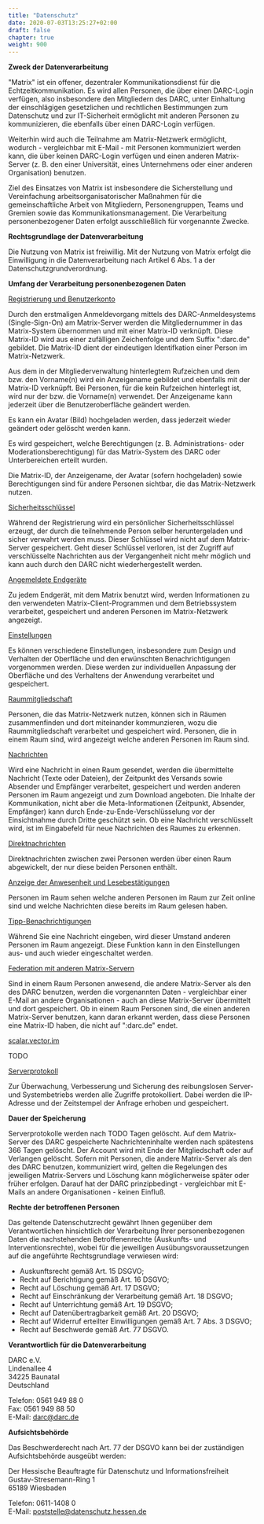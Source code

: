 ```yaml
---
title: "Datenschutz"
date: 2020-07-03T13:25:27+02:00
draft: false
chapter: true
weight: 900
---
```


**Zweck der Datenverarbeitung**

"Matrix" ist ein offener, dezentraler Kommunikationsdienst für die Echtzeitkommunikation. Es wird allen Personen, die über einen DARC-Login verfügen, also insbesondere den Mitgliedern des DARC, unter Einhaltung der einschlägigen gesetzlichen und rechtlichen Bestimmungen zum Datenschutz und zur IT-Sicherheit ermöglicht mit anderen Personen zu kommunizieren, die ebenfalls über einen DARC-Login verfügen.

Weiterhin wird auch die Teilnahme am Matrix-Netzwerk ermöglicht, wodurch - vergleichbar mit E-Mail - mit Personen kommuniziert werden kann, die über keinen DARC-Login verfügen und einen anderen Matrix-Server (z. B. den einer Universität, eines Unternehmens oder einer anderen Organisation) benutzen.

Ziel des Einsatzes von Matrix ist insbesondere die Sicherstellung und Vereinfachung arbeitsorganisatorischer Maßnahmen für die gemeinschaftliche Arbeit von Mitgliedern, Personengruppen, Teams und Gremien sowie das Kommunikationsmanagement. Die Verarbeitung personenbezogener Daten erfolgt ausschließlich für vorgenannte Zwecke.

**Rechtsgrundlage der Datenverarbeitung**

Die Nutzung von Matrix ist freiwillig. Mit der Nutzung von Matrix erfolgt die Einwilligung in die Datenverarbeitung nach Artikel 6 Abs. 1 a der Datenschutzgrundverordnung.

**Umfang der Verarbeitung personenbezogenen Daten**

<u>Registrierung und Benutzerkonto</u>

Durch den erstmaligen Anmeldevorgang mittels des DARC-Anmeldesystems (Single-Sign-On) am Matrix-Server werden die Mitgliedernummer in das Matrix-System übernommen und mit einer Matrix-ID verknüpft. Diese Matrix-ID wird aus einer zufälligen Zeichenfolge und dem Suffix ":darc.de" gebildet. Die Matrix-ID dient der eindeutigen Identifkation einer Person im Matrix-Netzwerk.

Aus dem in der Mitgliederverwaltung hinterlegtem Rufzeichen und dem bzw. den Vorname(n) wird ein Anzeigename gebildet und ebenfalls mit der Matrix-ID verknüpft. Bei Personen, für die kein Rufzeichen hinterlegt ist, wird nur der bzw. die Vorname(n) verwendet. Der Anzeigename kann jederzeit über die Benutzeroberfläche geändert werden.

Es kann ein Avatar (Bild) hochgeladen werden, dass jederzeit wieder geändert oder gelöscht werden kann.

Es wird gespeichert, welche Berechtigungen (z. B. Administrations- oder Moderationsberechtigung) für das Matrix-System des DARC oder Unterbereichen erteilt wurden.

Die Matrix-ID, der Anzeigename, der Avatar (sofern hochgeladen) sowie Berechtigungen sind für andere Personen sichtbar, die das Matrix-Netzwerk nutzen.

<u>Sicherheitsschlüssel</u>

Während der Registrierung wird ein persönlicher Sicherheitsschlüssel erzeugt, der durch die teilnehmende Person selber heruntergeladen und sicher verwahrt werden muss. Dieser Schlüssel wird nicht auf dem Matrix-Server gespeichert. Geht dieser Schlüssel verloren, ist der Zugriff auf verschlüsselte Nachrichten aus der Vergangenheit nicht mehr möglich und kann auch durch den DARC nicht wiederhergestellt werden.

<u>Angemeldete Endgeräte</u>

Zu jedem Endgerät, mit dem Matrix benutzt wird, werden Informationen zu den verwendeten Matrix-Client-Programmen und dem Betriebssystem verarbeitet, gespeichert und anderen Personen im Matrix-Netzwerk angezeigt.

<u>Einstellungen</u>

Es können verschiedene Einstellungen, insbesondere zum Design und Verhalten der Oberfläche und den erwünschten Benachrichtigungen vorgenommen werden. Diese werden zur individuellen Anpassung der Oberfläche und des Verhaltens der Anwendung verarbeitet und gespeichert.

<u>Raummitgliedschaft</u>

Personen, die das Matrix-Netzwerk nutzen, können sich in Räumen zusammenfinden und dort miteinander kommunzieren, wozu die Raummitgliedschaft verarbeitet und gespeichert wird. Personen, die in einem Raum sind, wird angezeigt welche anderen Personen im Raum sind.

<u>Nachrichten</u>

Wird eine Nachricht in einen Raum gesendet, werden die übermittelte Nachricht (Texte oder Dateien), der Zeitpunkt des Versands sowie Absender und Empfänger verarbeitet, gespeichert und werden anderen Personen im Raum angezeigt und zum Download angeboten. Die Inhalte der Kommunikation, nicht aber die Meta-Informationen (Zeitpunkt, Absender, Empfänger) kann durch Ende-zu-Ende-Verschlüsselung vor der Einsichtnahme durch Dritte geschützt sein. Ob eine Nachricht verschlüsselt wird, ist im Eingabefeld für neue Nachrichten des Raumes zu erkennen.

<u>Direktnachrichten</u>

Direktnachrichten zwischen zwei Personen werden über einen Raum abgewickelt, der nur diese beiden Personen enthält.

<u>Anzeige der Anwesenheit und Lesebestätigungen</u>

Personen im Raum sehen welche anderen Personen im Raum zur Zeit online sind und welche Nachrichten diese bereits im Raum gelesen haben.

<u>Tipp-Benachrichtigungen</u>

Während Sie eine Nachricht eingeben, wird dieser Umstand anderen Personen im Raum angezeigt. Diese Funktion kann in den Einstellungen aus- und auch wieder eingeschaltet werden.

<u>Federation mit anderen Matrix-Servern</u>

Sind in einem Raum Personen anwesend, die andere Matrix-Server als den des DARC benutzen, werden die vorgenannten Daten - vergleichbar einer E-Mail an andere Organisationen - auch an diese Matrix-Server übermittelt und dort gespeichert. Ob in einem Raum Personen sind, die einen anderen Matrix-Server benutzen, kann daran erkannt werden, dass diese Personen eine Matrix-ID haben, die nicht auf ":darc.de" endet.

<u>scalar.vector.im</u>

TODO

<u>Serverprotokoll</u>

Zur Überwachung, Verbesserung und Sicherung des reibungslosen Server- und Systembetriebs werden alle Zugriffe protokolliert. Dabei werden die IP-Adresse und der Zeitstempel der Anfrage erhoben und gespeichert.

**Dauer der Speicherung**

Serverprotokolle werden nach TODO Tagen gelöscht. Auf dem Matrix-Server des DARC gespeicherte Nachrichteninhalte werden nach spätestens 366 Tagen gelöscht. Der Account wird mit Ende der Mitgliedschaft oder auf Verlangen gelöscht. Sofern mit Personen, die andere Matrix-Server als den des DARC benutzen, kommuniziert wird, gelten die Regelungen des jeweiligen Matrix-Servers und Löschung kann möglicherweise später oder früher erfolgen. Darauf hat der DARC prinzipbedingt - vergleichbar mit E-Mails an andere Organisationen - keinen Einfluß.

**Rechte der betroffenen Personen**

Das geltende Datenschutzrecht gewährt Ihnen gegenüber dem Verantwortlichen hinsichtlich der Verarbeitung Ihrer personenbezogenen Daten die nachstehenden Betroffenenrechte (Auskunfts- und Interventionsrechte), wobei für die jeweiligen Ausübungsvoraussetzungen auf die angeführte Rechtsgrundlage verwiesen wird:

* Auskunftsrecht gemäß Art. 15 DSGVO;
* Recht auf Berichtigung gemäß Art. 16 DSGVO;
* Recht auf Löschung gemäß Art. 17 DSGVO;
* Recht auf Einschränkung der Verarbeitung gemäß Art. 18 DSGVO;
* Recht auf Unterrichtung gemäß Art. 19 DSGVO;
* Recht auf Datenübertragbarkeit gemäß Art. 20 DSGVO;
* Recht auf Widerruf erteilter Einwilligungen gemäß Art. 7 Abs. 3 DSGVO;
* Recht auf Beschwerde gemäß Art. 77 DSGVO.

**Verantwortlich für die Datenverarbeitung**

DARC e.V.<br>
Lindenallee 4<br>
34225 Baunatal<br>
Deutschland

Telefon: 0561 949 88 0<br>
Fax: 0561 949 88 50<br>
E-Mail: darc@darc.de<br>

**Aufsichtsbehörde**

Das Beschwerderecht nach Art. 77 der DSGVO kann bei der zuständigen Aufsichtsbehörde ausgeübt werden:

Der Hessische Beauftragte für Datenschutz und Informationsfreiheit<br>
Gustav-Stresemann-Ring 1<br>
65189 Wiesbaden

Telefon: 0611-1408 0<br>
E-Mail: poststelle@datenschutz.hessen.de


